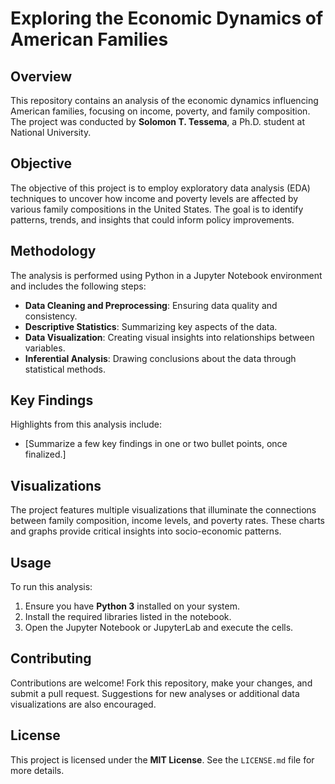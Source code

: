 # Exploring the Economic Dynamics of American Families

## Overview
This repository contains an analysis of the economic dynamics influencing American families, focusing on income, poverty, and family composition. The project was conducted by **Solomon T. Tessema**, a Ph.D. student at National University.

## Objective
The objective of this project is to employ exploratory data analysis (EDA) techniques to uncover how income and poverty levels are affected by various family compositions in the United States. The goal is to identify patterns, trends, and insights that could inform policy improvements.

## Methodology
The analysis is performed using Python in a Jupyter Notebook environment and includes the following steps:
- **Data Cleaning and Preprocessing**: Ensuring data quality and consistency.
- **Descriptive Statistics**: Summarizing key aspects of the data.
- **Data Visualization**: Creating visual insights into relationships between variables.
- **Inferential Analysis**: Drawing conclusions about the data through statistical methods.

## Key Findings
Highlights from this analysis include:
- [Summarize a few key findings in one or two bullet points, once finalized.]

## Visualizations
The project features multiple visualizations that illuminate the connections between family composition, income levels, and poverty rates. These charts and graphs provide critical insights into socio-economic patterns.

## Usage
To run this analysis:
1. Ensure you have **Python 3** installed on your system.
2. Install the required libraries listed in the notebook.
3. Open the Jupyter Notebook or JupyterLab and execute the cells.

## Contributing
Contributions are welcome! Fork this repository, make your changes, and submit a pull request. Suggestions for new analyses or additional data visualizations are also encouraged.

## License
This project is licensed under the **MIT License**. See the `LICENSE.md` file for more details.
